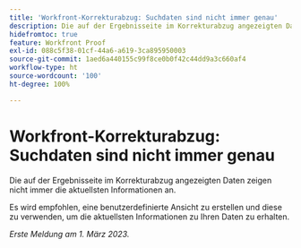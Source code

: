 ```yaml
---
title: 'Workfront-Korrekturabzug: Suchdaten sind nicht immer genau'
description: Die auf der Ergebnisseite im Korrekturabzug angezeigten Daten zeigen nicht immer die aktuellsten Informationen an. Es wird empfohlen, eine benutzerdefinierte Ansicht zu erstellen und diese zu verwenden, um die aktuellsten Informationen zu Ihren Daten zu erhalten.
hidefromtoc: true
feature: Workfront Proof
exl-id: 088c5f38-01cf-44a6-a619-3ca895950003
source-git-commit: 1aed6a440155c99f8ce0b0f42c44dd9a3c660af4
workflow-type: ht
source-wordcount: '100'
ht-degree: 100%

---
```


# Workfront-Korrekturabzug: Suchdaten sind nicht immer genau

Die auf der Ergebnisseite im Korrekturabzug angezeigten Daten zeigen nicht immer die aktuellsten Informationen an.

Es wird empfohlen, eine benutzerdefinierte Ansicht zu erstellen und diese zu verwenden, um die aktuellsten Informationen zu Ihren Daten zu erhalten.

_Erste Meldung am 1. März 2023._
